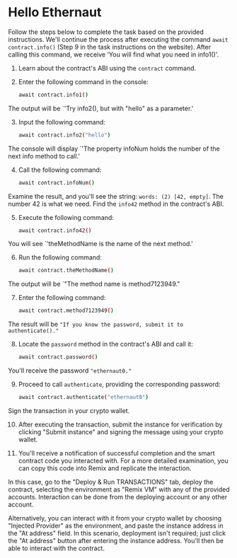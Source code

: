# Hello Ethernaut

Follow the steps below to complete the task based on the provided instructions. We'll continue the process after executing the command `await contract.info()` (Step 9 in the task instructions on the website). After calling this command, we receive 'You will find what you need in info1()'.

1. Learn about the contract's ABI using the `contract` command.

2. Enter the following command in the console:

    ```bash
    await contract.info1()
    ```

The output will be `'Try info2(), but with "hello" as a parameter.'

3. Input the following command:

    ```bash
    await contract.info2("hello")
    ```

The console will display `'The property infoNum holds the number of the next info method to call.'

4. Call the following command:

    ```bash
    await contract.infoNum()
    ```

Examine the result, and you'll see the string: `words: (2) [42, empty]`. The number 42 is what we need. Find the `info42` method in the contract's ABI.

5. Execute the following command:

    ```bash
    await contract.info42()
    ```

You will see `'theMethodName is the name of the next method.'

6. Run the following command:

    ```bash
    await contract.theMethodName()
    ```

The output will be `"The method name is method7123949."

7. Enter the following command:

    ```bash
    await contract.method7123949()
    ```

The result will be `"If you know the password, submit it to authenticate()."`

8. Locate the `password` method in the contract's ABI and call it:

    ```bash
    await contract.password()
    ```

You'll receive the password `"ethernaut0."`

9. Proceed to call `authenticate`, providing the corresponding password:

    ```bash
    await contract.authenticate("ethernaut0")
    ```

Sign the transaction in your crypto wallet.

10. After executing the transaction, submit the instance for verification by clicking "Submit instance" and signing the message using your crypto wallet.

11. You'll receive a notification of successful completion and the smart contract code you interacted with. For a more detailed examination, you can copy this code into Remix and replicate the interaction.
 
 In this case, go to the "Deploy & Run TRANSACTIONS" tab, deploy the contract, selecting the environment as "Remix VM" with any of the provided accounts. Interaction can be done from the deploying account or any other account.
 
 Alternatively, you can interact with it from your crypto wallet by choosing "Injected Provider" as the environment, and paste the instance address in the "At address" field. In this scenario, deployment isn't required; just click the "At address" button after entering the instance address. You'll then be able to interact with the contract. 
